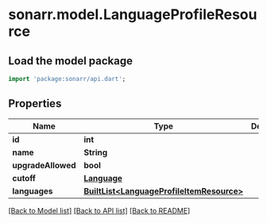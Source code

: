 # sonarr.model.LanguageProfileResource

## Load the model package
```dart
import 'package:sonarr/api.dart';
```

## Properties
Name | Type | Description | Notes
------------ | ------------- | ------------- | -------------
**id** | **int** |  | [optional] 
**name** | **String** |  | [optional] 
**upgradeAllowed** | **bool** |  | [optional] 
**cutoff** | [**Language**](Language.md) |  | [optional] 
**languages** | [**BuiltList&lt;LanguageProfileItemResource&gt;**](LanguageProfileItemResource.md) |  | [optional] 

[[Back to Model list]](../README.md#documentation-for-models) [[Back to API list]](../README.md#documentation-for-api-endpoints) [[Back to README]](../README.md)


